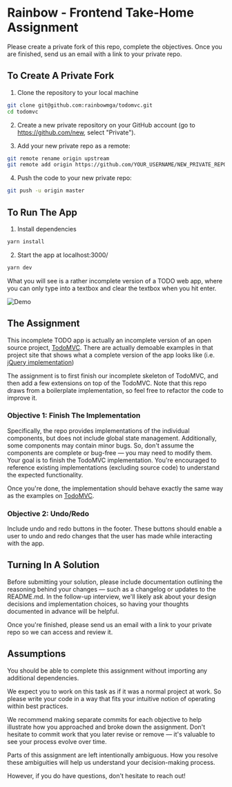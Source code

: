 # Rainbow - Frontend Take-Home Assignment

Please create a private fork of this repo, complete the objectives.
Once you are finished, send us an email with a link to your private repo.

## To Create A Private Fork

1. Clone the repository to your local machine
```bash
git clone git@github.com:rainbowmga/todomvc.git
cd todomvc
```

2. Create a new private repository on your GitHub account (go to https://github.com/new,
select "Private").

3. Add your new private repo as a remote:
```bash
git remote rename origin upstream
git remote add origin https://github.com/YOUR_USERNAME/NEW_PRIVATE_REPO.git
```

4. Push the code to your new private repo:
```bash
git push -u origin master
```


## To Run The App

1. Install dependencies
```bash
yarn install
```

2. Start the app at localhost:3000/
```bash
yarn dev
```

What you will see is a rather incomplete version of a TODO web app, where
you can only type into a textbox and clear the textbox when you hit enter.

![Demo](https://github.com/rainbowmga/todomvc/blob/master/assets/starter_demo.gif)


## The Assignment

This incomplete TODO app is actually an incomplete version of an open source
project, [TodoMVC](https://todomvc.com/). There are actually demoable examples
in that project site that shows what a complete version of the app looks like (i.e.
[jQuery implementation](https://todomvc.com/examples/jquery/dist/#/all))

The assignment is to first finish our incomplete skeleton of TodoMVC, and then
add a few extensions on top of the TodoMVC. Note that this repo draws from a
boilerplate implementation, so feel free to refactor the code to improve it.


### Objective 1: Finish The Implementation

Specifically, the repo provides implementations of the individual components, but
does not include global state management. Additionally, some components may contain
minor bugs. So, don't assume the components are complete or bug-free — you may need
to modify them. Your goal is to finish the TodoMVC implementation. You're encouraged
to reference existing implementations (excluding source code) to understand the
expected functionality.

Once you're done, the implementation should behave exactly the same way as the examples
on [TodoMVC](https://todomvc.com/).


### Objective 2: Undo/Redo

Include undo and redo buttons in the footer. These buttons should enable a user to
undo and redo changes that the user has made while interacting with the app.


## Turning In A Solution

Before submitting your solution, please include documentation outlining the reasoning behind
your changes — such as a changelog or updates to the README.md. In the follow-up interview,
we'll likely ask about your design decisions and implementation choices, so having your
thoughts documented in advance will be helpful.

Once you're finished, please send us an email with a link to your private repo so we can
access and review it.


## Assumptions

You should be able to complete this assignment without importing any additional dependencies.

We expect you to work on this task as if it was a normal project at work. So please write
your code in a way that fits your intuitive notion of operating within best practices.

We recommend making separate commits for each objective to help illustrate how you approached
and broke down the assignment.  Don't hesitate to commit work that you later revise or remove
— it's valuable to see your process evolve over time.

Parts of this assignment are left intentionally ambiguous. How you resolve these
ambiguities will help us understand your decision-making process.

However, if you do have questions, don't hesitate to reach out!
